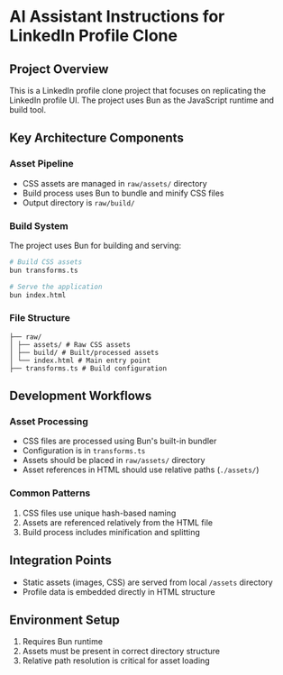 # AI Assistant Instructions for LinkedIn Profile Clone

## Project Overview

This is a LinkedIn profile clone project that focuses on replicating the LinkedIn profile UI. The project uses Bun as the JavaScript runtime and build tool.

## Key Architecture Components

### Asset Pipeline

- CSS assets are managed in `raw/assets/` directory
- Build process uses Bun to bundle and minify CSS files
- Output directory is `raw/build/`

### Build System

The project uses Bun for building and serving:

```bash
# Build CSS assets
bun transforms.ts

# Serve the application
bun index.html
```

### File Structure

```plain
├── raw/
│ ├── assets/ # Raw CSS assets
│ ├── build/ # Built/processed assets
│ └── index.html # Main entry point
├── transforms.ts # Build configuration

```

## Development Workflows

### Asset Processing

- CSS files are processed using Bun's built-in bundler
- Configuration is in `transforms.ts`
- Assets should be placed in `raw/assets/` directory
- Asset references in HTML should use relative paths (`./assets/`)

### Common Patterns

1. CSS files use unique hash-based naming
2. Assets are referenced relatively from the HTML file
3. Build process includes minification and splitting

## Integration Points

- Static assets (images, CSS) are served from local `/assets` directory
- Profile data is embedded directly in HTML structure

## Environment Setup

1. Requires Bun runtime
2. Assets must be present in correct directory structure
3. Relative path resolution is critical for asset loading

```

```
